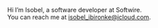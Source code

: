 Hi I’m Isobel, a software developer at Softwire. </br>
You can reach me at isobel_ibironke@icloud.com.
